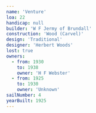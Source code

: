 ```yaml
---
name: 'Venture'
loa: 22
handicap: null
builder: 'W F Jermy of Brundall'
construction: 'Wood (Carvel)'
design: 'Traditional'
designer: 'Herbert Woods'
lost: true
owners:
  - from: 1930
    to: 1938
    owner: 'H F Webster'
  - from: 1925
    to: 1930
    owner: 'Unknown'
sailNumber: 4
yearBuilt: 1925
---
```

